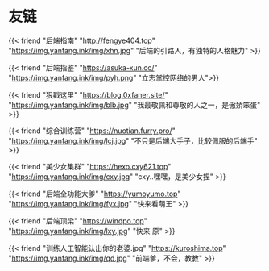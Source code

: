 # 友链


{{< friend "后端指南" "http://fengye404.top" "https://img.yanfang.ink/img/xhn.jpg" "后端的引路人，有独特的人格魅力" >}}

{{< friend "后端指鉴" "https://asuka-xun.cc/"  "https://img.yanfang.ink/img/pyh.png" "立志掌控网络的男人">}}

{{< friend "狠戳这里" "https://blog.0xfaner.site/"  "https://img.yanfang.ink/img/blb.jpg" "我最敬佩和尊敬的人之一，是傲娇笨蛋" >}}

{{< friend "综合训练营" "https://nuotian.furry.pro/" "https://img.yanfang.ink/img/lcj.jpg" "不只是后端大手子，比较佩服的后端手" >}}

{{< friend "美少女集群" "https://hexo.cxy621.top" "https://img.yanfang.ink/img/cxy.jpg" "cxy..嘿嘿，是美少女捏" >}}

{{< friend "后端全功能大爹" "https://yumoyumo.top" "https://img.yanfang.ink/img/fyx.jpg" "快来看萌王" >}}

{{< friend "后端顶梁" "https://windpo.top" "https://img.yanfang.ink/img/lxy.jpg" "快来 原" >}}

{{< friend "训练人工智能认出你的老婆.jpg" "https://kuroshima.top" "https://img.yanfang.ink/img/qd.jpg" "前端爹，不会，教教" >}}

